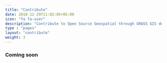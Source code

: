 ```yaml
---
title: "Contribute"
date: 2018-12-29T11:02:05+05:00
icon: "fa fa-user"
description: "Contribute to Open Source Geospatial through GRASS GIS developement"
type : "pages"
layout: "contribute"
weight: 3
---
```



<h3 class="mt-2 mb-4"> Coming soon</h3>

<br><br><br><br><br><br><br><br><br><br><br><br><br><br><br>
